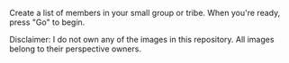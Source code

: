 Create a list of members in your small group or tribe. When you're ready, press "Go" to begin.

Disclaimer: I do not own any of the images in this repository. All images belong to their perspective owners.
